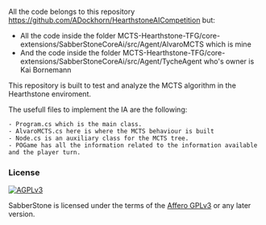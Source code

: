 
All the code belongs to this repository https://github.com/ADockhorn/HearthstoneAICompetition but:

  - All the code inside the folder MCTS-Hearthstone-TFG/core-extensions/SabberStoneCoreAi/src/Agent/AlvaroMCTS which is mine
  - And the code inside the folder MCTS-Hearthstone-TFG/core-extensions/SabberStoneCoreAi/src/Agent/TycheAgent who's owner is Kai Bornemann


  This repository is built to test and analyze the MCTS algorithm in the Hearthstone enviroment.

  The usefull files to implement the IA are the following:

    - Program.cs which is the main class.
    - AlvaroMCTS.cs here is where the MCTS behaviour is built
    - Node.cs is an auxiliary class for the MCTS tree.
    - POGame has all the information related to the information available and the player turn.

### License

[![AGPLv3](https://www.gnu.org/graphics/agplv3-88x31.png)](http://choosealicense.com/licenses/agpl-3.0/)

SabberStone is licensed under the terms of the
[Affero GPLv3](https://www.gnu.org/licenses/agpl-3.0.en.html) or any later version.
